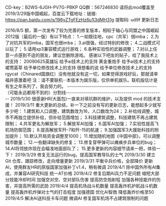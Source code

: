CD-key：B2WS-6JGH-PV7G-PBKP
QQ群：567246830
请将此mod覆盖至2019/3/29版中国崛起，百度云下载地址：链接: https://pan.baidu.com/s/196yZTgFEzHz6u1l3dMH31g 提取码: ud9f 
更新日志

2016/8/5
额，第一次发布了较为完善的修复版本，相较于轴心与同盟之中国崛起2012版（最后的一版）有以下特点：
1.一如既往地，cpc（共军）很imba；
2.为了对抗共军的imba，国军也很imba；
3.ai很强，经过特别的修改；
4.二战模式可以玩了；
5.请用xp3兼容模式运行游戏；
6.各种实验性的武器调整；
7.对以上任意一点感到不适的朋友，建议您删除游戏。
感谢以下吧友的贴子，给了我技术上的支持：
20090625英雄坛 给予ai技术上的支持
黄金重炮手 给予ai技术上的支持
裙莺荟萃 给予单位修改技术上的支持
很想看的说 给予单位修改技术上的支持
rgycat（Chinared国旗红）没有他就没有这一切，如果觉得游戏好玩，那就请幸福并感激着吧
注：请不要联机···本版本为娱乐版，仅供单机娱乐。联机版估计是有生之年系列了，我会努力的。
---------------------------------------------（可能永远都用不到的）分割线-------------------------------------------------
2019/1/30
很感谢HR(大面包)一直来对填坑群的维护，以及提供 mod 的技术支援！
2019/3/11
重大更新的总结，补一下之前没有写的更新日志，能想起多少就写多少吧：
1.建筑和人口调整，建筑数改为16，人口数改为24；
2.补给线调整，城市不再独立提供补给，但补给范围增加；
3.科技建筑调整，科技建筑不再占建筑限制；
4.共军更名为解放军；
5.解放军AI加强；
6.国军AI加强；
7.实验性提高飞机场防御范围；
8.提高解放军歼-7和歼-15的航速；
9.加强国军3大援助科技的附加提升；
10.默认开局资金调整至1000；
11.增加随机地图《中国中部》，可以调整城市数量；
12.一些翻译缺失的修复；
13.修复穿甲弹可以瘫痪步兵单位的bug；
14.AI将领放炸现在会瞄准地面部队了；
15.更多更新的内容细节请来一把，体验一下！
2019/3/29
修复无法运行的bug，提高国军教导队的士气
2019/3/30
建立 Git 仓库，跟踪修改，走向增量更新
2019/3/31
平衡伞兵价格，全部降价
更新AI，使用群友HR的原版国家加强补丁v1.4，稍有微调
2019/4/1
除中国外所有AI集成，并兼容AI研究科技
统一AT价格
2019/4/2
修复后期AI兵力不足问题
缩短大部分技能冷却时间
加强空对空、空对部队伤害
提高防空炮射程
加强各种技能炸的伤害，并提高所需的武勋
2019/4/4
提高机场战斗机数量
提高轰炸机护航战斗机数量
提高轰炸机炸弹对士气的打击程度
加强德国
优化AI智商
降低轰炸价格至50
2019/4/5
解决AI送科技卡车问题
微调AI
修复国军机场不占建筑限制的问题
